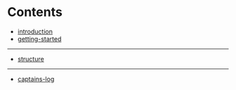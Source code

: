 # Contents

- [introduction](introduction.md)
- [getting-started](getting-started.md)

---

- [structure](design/structure.md)

---

- [captains-log](captains-log.md)
